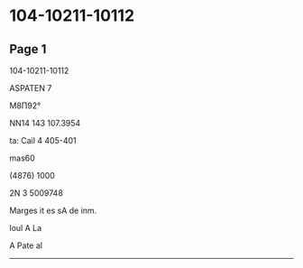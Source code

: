 # 104-10211-10112

## Page 1

104-10211-10112

ASPATEN 7

M8П92°

NN14 143 107.3954

ta: Cail 4 405-401

mas60

(4876) 1000

2N 3 5009748

Marges it es sA de inm.

loul A La

A Pate al

---

